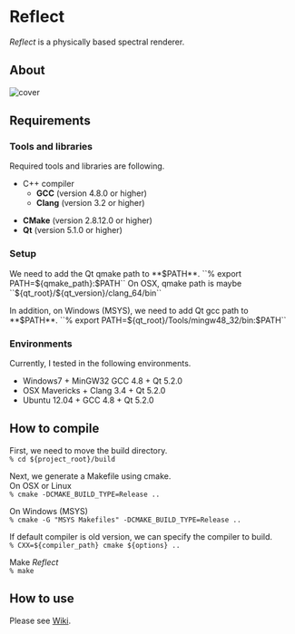 # Reflect #
*Reflect* is a physically based spectral renderer.

## About ##
![cover](https://bitbucket.org/byzin/reflect/wiki/images/cover.jpg "CornelBox!")

## Requirements ##

### Tools and libraries ###

Required tools and libraries are following.

- C++ compiler  
    * **GCC** (version 4.8.0 or higher)  
    * **Clang** (version 3.2 or higher)  
* **CMake** (version 2.8.12.0 or higher)  
* **Qt** (version 5.1.0 or higher)  

### Setup ###

We need to add the Qt qmake path to **$PATH**.  
``% export PATH=${qmake_path}:$PATH``  
On OSX, qmake path is maybe ``${qt_root}/${qt_version}/clang_64/bin``  

In addition, on Windows (MSYS), we need to add Qt gcc path to **$PATH**.  
``% export PATH=${qt_root}/Tools/mingw48_32/bin:$PATH``  

### Environments ###

Currently, I tested in the following environments.  

* Windows7 + MinGW32 GCC 4.8 + Qt 5.2.0  
* OSX Mavericks + Clang 3.4 + Qt 5.2.0  
* Ubuntu 12.04 + GCC 4.8 + Qt 5.2.0  

## How to compile ##
First, we need to move the build directory.  
``% cd ${project_root}/build``

Next, we generate a Makefile using cmake.  
On OSX or Linux  
``% cmake -DCMAKE_BUILD_TYPE=Release ..``

On Windows (MSYS)  
``% cmake -G "MSYS Makefiles" -DCMAKE_BUILD_TYPE=Release ..``

If default compiler is old version, we can specify the compiler to build.  
``% CXX=${compiler_path} cmake ${options} ..``

Make *Reflect*  
``% make``

## How to use ##

Please see [Wiki](https://bitbucket.org/byzin/reflect/wiki/Home "Reflect wiki").
